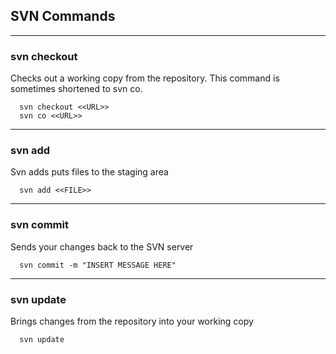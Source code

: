 ## SVN Commands

---------------------------------------------------------------------------
### svn checkout
Checks out a working copy from the repository. This command is sometimes shortened to svn co.
 
```linux
  svn checkout <<URL>>
  svn co <<URL>>
```   

---------------------------------------------------------------------------
### svn add
Svn adds puts files to the staging area

```linux
  svn add <<FILE>>
```   

---------------------------------------------------------------------------
### svn commit
Sends your changes back to the SVN server

```linux
  svn commit -m "INSERT MESSAGE HERE"
```   


---------------------------------------------------------------------------
### svn update
Brings changes from the repository into your working copy
```linux
  svn update
```   

